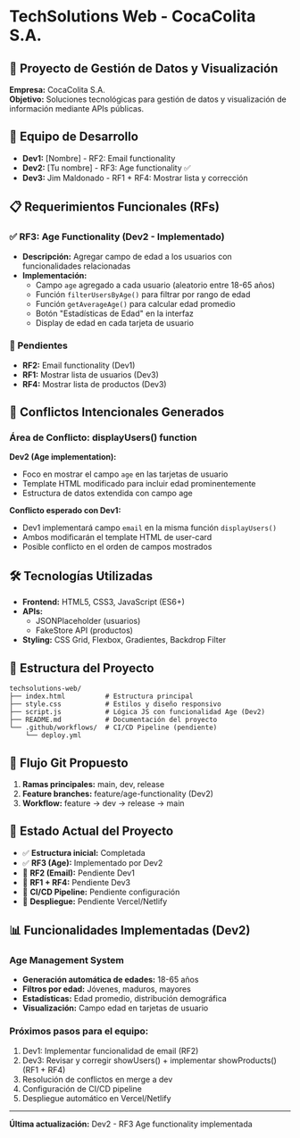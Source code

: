 # TechSolutions Web - CocaColita S.A.

## 🚀 Proyecto de Gestión de Datos y Visualización

**Empresa:** CocaColita S.A.  
**Objetivo:** Soluciones tecnológicas para gestión de datos y visualización de información mediante APIs públicas.

## 👥 Equipo de Desarrollo

- **Dev1:** [Nombre] - RF2: Email functionality
- **Dev2:** [Tu nombre] - RF3: Age functionality ✅ 
- **Dev3:** Jim Maldonado - RF1 + RF4: Mostrar lista y corrección

## 📋 Requerimientos Funcionales (RFs)

### ✅ RF3: Age Functionality (Dev2 - Implementado)
- **Descripción:** Agregar campo de edad a los usuarios con funcionalidades relacionadas
- **Implementación:**
  - Campo `age` agregado a cada usuario (aleatorio entre 18-65 años)
  - Función `filterUsersByAge()` para filtrar por rango de edad
  - Función `getAverageAge()` para calcular edad promedio
  - Botón "Estadísticas de Edad" en la interfaz
  - Display de edad en cada tarjeta de usuario

### 🔄 Pendientes
- **RF2:** Email functionality (Dev1)
- **RF1:** Mostrar lista de usuarios (Dev3)
- **RF4:** Mostrar lista de productos (Dev3)

## 🎯 Conflictos Intencionales Generados

### Área de Conflicto: displayUsers() function
**Dev2 (Age implementation):** 
- Foco en mostrar el campo `age` en las tarjetas de usuario
- Template HTML modificado para incluir edad prominentemente
- Estructura de datos extendida con campo age

**Conflicto esperado con Dev1:**
- Dev1 implementará campo `email` en la misma función `displayUsers()`
- Ambos modificarán el template HTML de user-card
- Posible conflicto en el orden de campos mostrados

## 🛠️ Tecnologías Utilizadas

- **Frontend:** HTML5, CSS3, JavaScript (ES6+)
- **APIs:** 
  - JSONPlaceholder (usuarios)
  - FakeStore API (productos)
- **Styling:** CSS Grid, Flexbox, Gradientes, Backdrop Filter

## 📂 Estructura del Proyecto

```
techsolutions-web/
├── index.html          # Estructura principal
├── style.css           # Estilos y diseño responsivo
├── script.js           # Lógica JS con funcionalidad Age (Dev2)
├── README.md           # Documentación del proyecto
└── .github/workflows/  # CI/CD Pipeline (pendiente)
    └── deploy.yml
```

## 🔄 Flujo Git Propuesto

1. **Ramas principales:** main, dev, release
2. **Feature branches:** feature/age-functionality (Dev2)
3. **Workflow:** feature → dev → release → main

## 🚦 Estado Actual del Proyecto

- ✅ **Estructura inicial:** Completada
- ✅ **RF3 (Age):** Implementado por Dev2
- 🔄 **RF2 (Email):** Pendiente Dev1
- 🔄 **RF1 + RF4:** Pendiente Dev3
- 🔄 **CI/CD Pipeline:** Pendiente configuración
- 🔄 **Despliegue:** Pendiente Vercel/Netlify

## 📊 Funcionalidades Implementadas (Dev2)

### Age Management System
- **Generación automática de edades:** 18-65 años
- **Filtros por edad:** Jóvenes, maduros, mayores
- **Estadísticas:** Edad promedio, distribución demográfica
- **Visualización:** Campo edad en tarjetas de usuario

### Próximos pasos para el equipo:
1. Dev1: Implementar funcionalidad de email (RF2)
2. Dev3: Revisar y corregir showUsers() + implementar showProducts() (RF1 + RF4)
3. Resolución de conflictos en merge a dev
4. Configuración de CI/CD pipeline
5. Despliegue automático en Vercel/Netlify

---
**Última actualización:** Dev2 - RF3 Age functionality implementada
